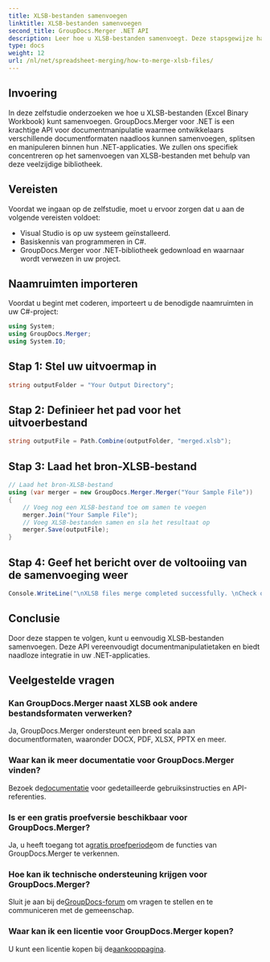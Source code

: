 ```yaml
---
title: XLSB-bestanden samenvoegen
linktitle: XLSB-bestanden samenvoegen
second_title: GroupDocs.Merger .NET API
description: Leer hoe u XLSB-bestanden samenvoegt. Deze stapsgewijze handleiding vereenvoudigt documentmanipulatietaken.
type: docs
weight: 12
url: /nl/net/spreadsheet-merging/how-to-merge-xlsb-files/
---
```

## Invoering
In deze zelfstudie onderzoeken we hoe u XLSB-bestanden (Excel Binary Workbook) kunt samenvoegen. GroupDocs.Merger voor .NET is een krachtige API voor documentmanipulatie waarmee ontwikkelaars verschillende documentformaten naadloos kunnen samenvoegen, splitsen en manipuleren binnen hun .NET-applicaties. We zullen ons specifiek concentreren op het samenvoegen van XLSB-bestanden met behulp van deze veelzijdige bibliotheek.
## Vereisten
Voordat we ingaan op de zelfstudie, moet u ervoor zorgen dat u aan de volgende vereisten voldoet:
- Visual Studio is op uw systeem geïnstalleerd.
- Basiskennis van programmeren in C#.
- GroupDocs.Merger voor .NET-bibliotheek gedownload en waarnaar wordt verwezen in uw project.
  

## Naamruimten importeren
Voordat u begint met coderen, importeert u de benodigde naamruimten in uw C#-project:
```csharp
using System; 
using GroupDocs.Merger;
using System.IO;
```
## Stap 1: Stel uw uitvoermap in
```csharp
string outputFolder = "Your Output Directory";
```
## Stap 2: Definieer het pad voor het uitvoerbestand
```csharp
string outputFile = Path.Combine(outputFolder, "merged.xlsb");
```
## Stap 3: Laad het bron-XLSB-bestand
```csharp
// Laad het bron-XLSB-bestand
using (var merger = new GroupDocs.Merger.Merger("Your Sample File"))
{
    // Voeg nog een XLSB-bestand toe om samen te voegen
    merger.Join("Your Sample File");
    // Voeg XLSB-bestanden samen en sla het resultaat op
    merger.Save(outputFile);
}
```
## Stap 4: Geef het bericht over de voltooiing van de samenvoeging weer
```csharp
Console.WriteLine("\nXLSB files merge completed successfully. \nCheck output in {0}", outputFolder);
```

## Conclusie
Door deze stappen te volgen, kunt u eenvoudig XLSB-bestanden samenvoegen. Deze API vereenvoudigt documentmanipulatietaken en biedt naadloze integratie in uw .NET-applicaties.

## Veelgestelde vragen
### Kan GroupDocs.Merger naast XLSB ook andere bestandsformaten verwerken?
Ja, GroupDocs.Merger ondersteunt een breed scala aan documentformaten, waaronder DOCX, PDF, XLSX, PPTX en meer.
### Waar kan ik meer documentatie voor GroupDocs.Merger vinden?
 Bezoek de[documentatie](https://reference.groupdocs.com/merger/net/) voor gedetailleerde gebruiksinstructies en API-referenties.
### Is er een gratis proefversie beschikbaar voor GroupDocs.Merger?
 Ja, u heeft toegang tot a[gratis proefperiode](https://releases.groupdocs.com/)om de functies van GroupDocs.Merger te verkennen.
### Hoe kan ik technische ondersteuning krijgen voor GroupDocs.Merger?
 Sluit je aan bij de[GroupDocs-forum](https://forum.groupdocs.com/c/merger/32) om vragen te stellen en te communiceren met de gemeenschap.
### Waar kan ik een licentie voor GroupDocs.Merger kopen?
 U kunt een licentie kopen bij de[aankooppagina](https://purchase.groupdocs.com/buy).